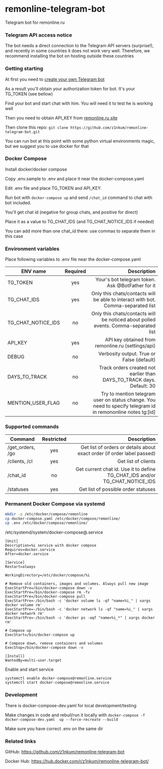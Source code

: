 # remonline-telegram-bot

Telegram bot for remonline.ru

### Telegram API access notice

The bot needs a direct connection to the Telegram API servers (surprise!), and recently in some countries it does not work very well. Therefore, we recommend installing the bot on hosting outside these countries

### Getting starting

At first you need to [create your own Telegram bot](https://core.telegram.org/bots#3-how-do-i-create-a-bot)

As a result you'll obtain your authorization token for bot. It's your TG_TOKEN (see bellow)

Find your bot and start chat with him. You will need it to test he is working well

Then you need to obtain API_KEY from [remonline.ru site](https://app.remonline.ru/#!/settings/api)

Then clone this repo: `git clone https://github.com/z1nkum/remonline-telegram-bot.git`

You can run bot at this point with some python virtual environments magic, but we suggest you to use docker for that

### Docker Compose

Install docker/docker compose

Copy .env.sample to .env and place it near the docker-compose.yaml

Edit .env file and place TG_TOKEN and API_KEY. 

Run bot with `docker-compose up` and send `/chat_id` command to chat with bot included. 

You'll get chat id (negative for group chats, and positive for direct)

Place it as a value to TG_CHAT_IDS (and TG_CHAT_NOTICE_IDS if needed)

You can add more than one chat_id there: use commas to separate them in this case


### Environment variables

Place following variables to .env file near the docker-compose.yaml

| ENV name      | Required           | Description  |
| ------------- |:-------------:| -----:|
| TG_TOKEN      | yes | Your's bot telegram token. Ask @BotFather for it  |
| TG_CHAT_IDS   | yes | Only this chats/contacts will be able to interact with bot. Comma-separated list |
| TG_CHAT_NOTICE_IDS   | no | Only this chats/contacts will be noticed about polled events. Comma-separated list |
| API_KEY       | yes | API key obtained from remonline.ru (settings/api) | 
| DEBUG         | no  | Verbosity output. True or False (default) | 
| DAYS_TO_TRACK | no  | Track orders created not earlier than DAYS_TO_TRACK days. Default: 30 |
| MENTION_USER_FLAG | no | Try to mention telegram user on status change. You need to specify telegram id in remononline notes tg:[id]| 



### Supported commands

| Command      | Restricted           | Description  |
| ------------- |:-------------:| -----:|
| /get_orders, /go  | yes | Get list of orders or details about exact order (if order label passed)  |
| /clients, /cl   | yes | Get list of clients |
| /chat_id   | no | Get current chat id. Use it to define TG_CHAT_IDS and/or TG_CHAT_NOTICE_IDS|
| /statuses       | yes | Get list of possible order statuses | 


### Permanent Docker Compose via systemd

```bash
mkdir -p /etc/docker/compose/remonline
cp docker-compose.yaml /etc/docker/compose/remonline/
cp .env /etc/docker/compose/remonline/
```

/etc/systemd/system/docker-compose@.service

```
[Unit]
Description=%i service with docker compose
Requires=docker.service
After=docker.service

[Service]
Restart=always

WorkingDirectory=/etc/docker/compose/%i

# Remove old containers, images and volumes. Always pull new image
ExecStartPre=/bin/docker-compose down -v
ExecStartPre=/bin/docker-compose rm -fv
ExecStartPre=/bin/docker-compose pull
ExecStartPre=-/bin/bash -c 'docker volume ls -qf "name=%i_" | xargs docker volume rm'
ExecStartPre=-/bin/bash -c 'docker network ls -qf "name=%i_" | xargs docker network rm'
ExecStartPre=-/bin/bash -c 'docker ps -aqf "name=%i_*" | xargs docker rm'

# Compose up
ExecStart=/bin/docker-compose up

# Compose down, remove containers and volumes
ExecStop=/bin/docker-compose down -v

[Install]
WantedBy=multi-user.target
```

Enable and start service

```
systemctl enable docker-compose@remonline.service
systemctl start docker-compose@remonline.service
```

### Development

There is docker-compose-dev.yaml for local development/testing

Make changes in code and rebuil/run it locally with `docker-compose -f docker-compose-dev.yaml  up --force-recreate --build`

Make sure you have correct .env on the same dir

### Related links

GitHub: https://github.com/z1nkum/remonline-telegram-bot

Docker Hub: https://hub.docker.com/r/z1nkum/remonline-telegram-bot/
